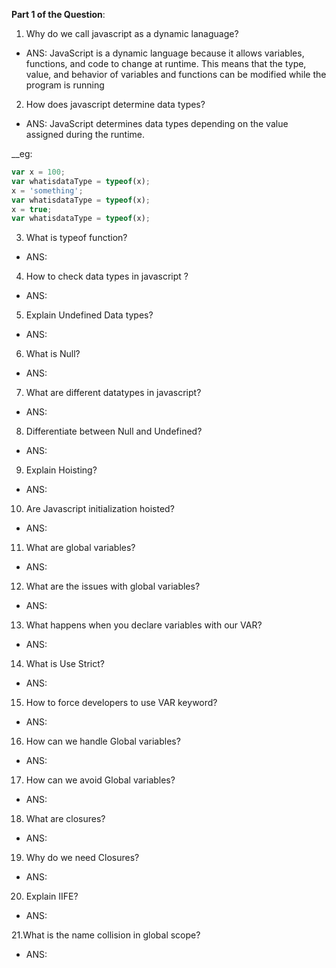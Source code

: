 __Part 1 of the Question__:

1. Why do we call javascript as a dynamic lanaguage?
- ANS:
JavaScript is a dynamic language because it allows variables, functions, and code to change at runtime. 
This means that the type, value, and behavior of variables and functions can be modified while
the program is running


2. How does javascript determine data types?
- ANS:
JavaScript determines data types depending on the value assigned during the runtime.

__eg:
```javascript
var x = 100;
var whatisdataType = typeof(x);
x = 'something';
var whatisdataType = typeof(x);
x = true;
var whatisdataType = typeof(x);

```

3. What is typeof function?
- ANS:

4. How to check data types in javascript ?
- ANS:


5. Explain Undefined Data types?
- ANS:

6. What is Null?
- ANS: 


7. What are different datatypes in javascript?
- ANS:


8. Differentiate between Null and Undefined?
- ANS:


9. Explain Hoisting?
- ANS:


10. Are Javascript initialization hoisted?
- ANS:



11. What are global variables?
- ANS:


12. What are the issues with global variables?
- ANS:


13. What happens when you declare variables with our VAR?
- ANS:

14. What is Use Strict?
- ANS:


15. How to force developers to use VAR keyword?
- ANS:


16. How can we handle Global variables?
- ANS:


17. How can we avoid Global variables?
- ANS:


18. What are closures?
- ANS:



19. Why do we need Closures?
- ANS:


20. Explain IIFE?
- ANS:


21.What is the name collision in global scope?
- ANS: 




